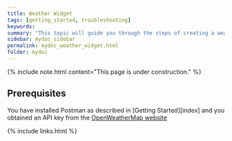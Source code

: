 ```yaml
---
title: Weather Widget
tags: [getting_started, troubleshooting]
keywords:
summary: "This topic will guide you through the steps of creating a weather widget for your website, from getting data from the OpenWeatherMap API to displaying it on your website."
sidebar: mydoc_sidebar
permalink: mydoc_weather_widget.html
folder: mydoc
---
```


{% include note.html content="This page is under construction." %}

## Prerequisites 

You have installed Postman as described in [Getting Started][index] and you obtained an API key from the <a href="https://openweathermap.org/appid">OpenWeatherMap website</a>

{% include links.html %}

